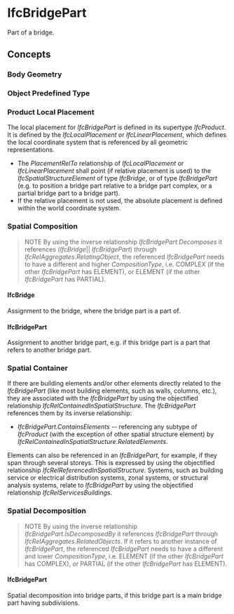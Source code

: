 # IfcBridgePart

Part of a bridge.
<!-- end of short definition -->

## Concepts

### Body Geometry

### Object Predefined Type

### Product Local Placement

The local placement for _IfcBridgePart_ is defined in its supertype _IfcProduct_. It is defined by the _IfcLocalPlacement_ or _IfcLinearPlacement_, which defines the local coordinate system that is referenced by all geometric representations.

* The *PlacementRelTo* relationship of _IfcLocalPlacement_ or _IfcLinearPlacement_ shall point (if relative placement is used) to the _IfcSpatialStructureElement_ of type _IfcBridge_, or of type _IfcBridgePart_ (e.g. to position a bridge part relative to a bridge part complex, or a partial bridge part to a bridge part).
* If the relative placement is not used, the absolute placement is defined within the world coordinate system.

### Spatial Composition

> NOTE By using the inverse relationship _IfcBridgePart.Decomposes_ it references (_IfcBridge_|| _IfcBridgePart_) through _IfcRelAggregates.RelatingObject_, the referenced _IfcBridgePart_ needs to have a different and higher *CompositionType*, i.e. COMPLEX (if the other _IfcBridgePart_ has ELEMENT), or ELEMENT (if the other _IfcBridgePart_ has PARTIAL).

#### IfcBridge

Assignment to the bridge, where the bridge part is a part of.

#### IfcBridgePart

Assignment to another bridge part, e.g. if this bridge part is a part that refers to another bridge part.

### Spatial Container

If there are building elements and/or other elements directly related to the _IfcBridgePart_ (like most building elements, such as walls, columns, etc.), they are associated with the _IfcBridgePart_ by using the objectified relationship _IfcRelContainedInSpatialStructure_. The _IfcBridgePart_ references them by its inverse relationship:

* _IfcBridgePart.ContainsElements_ -- referencing any subtype of _IfcProduct_ (with the exception of other spatial structure element) by _IfcRelContainedInSpatialStructure.RelatedElements_.

Elements can also be referenced in an _IfcBridgePart_, for example, if they span through several storeys. This is expressed by using the objectified relationship _IfcRelReferencedInSpatialStructure_. Systems, such as building service or electrical distribution systems, zonal systems, or structural analysis systems, relate to _IfcBridgePart_ by using the objectified relationship _IfcRelServicesBuildings_.

### Spatial Decomposition

> NOTE By using the inverse relationship _IfcBridgePart.IsDecomposedBy_ it references _IfcBridgePart_ through _IfcRelAggregates.RelatedObjects_. If it refers to another instance of _IfcBridgePart_, the referenced _IfcBridgePart_ needs to have a different and lower *CompositionType*, i.e. ELEMENT (if the other _IfcBridgePart_ has COMPLEX), or PARTIAL (if the other _IfcBridgePart_ has ELEMENT).

#### IfcBridgePart

Spatial decomposition into bridge parts, if this bridge part is a main bridge part having subdivisions.
